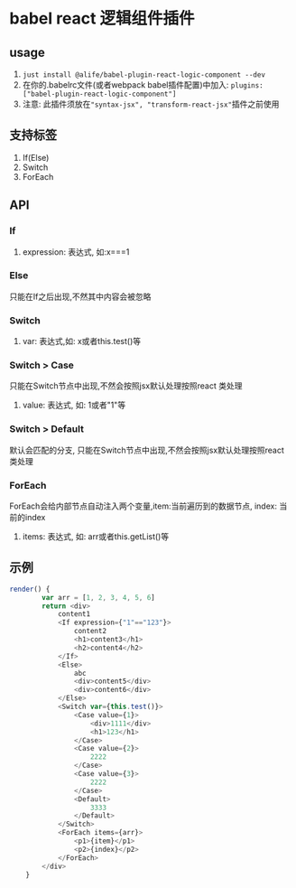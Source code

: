 # babel react 逻辑组件插件

## usage
1. `just install @alife/babel-plugin-react-logic-component --dev`
2. 在你的.babelrc文件(或者webpack babel插件配置)中加入: `plugins: ["babel-plugin-react-logic-component"]`
3. 注意: 此插件须放在`"syntax-jsx", "transform-react-jsx"`插件之前使用

## 支持标签
1. If(Else)
2. Switch
3. ForEach

## API
### If
1. expression: 表达式, 如:x===1

### Else
只能在If之后出现,不然其中内容会被忽略

### Switch
1. var: 表达式,如: x或者this.test()等

### Switch > Case
只能在Switch节点中出现,不然会按照jsx默认处理按照react 类处理
1. value: 表达式, 如: 1或者"1"等

### Switch > Default
默认会匹配的分支, 只能在Switch节点中出现,不然会按照jsx默认处理按照react 类处理

### ForEach
ForEach会给内部节点自动注入两个变量,item:当前遍历到的数据节点, index: 当前的index

1. items: 表达式, 如: arr或者this.getList()等

## 示例

``` javascript
render() {
        var arr = [1, 2, 3, 4, 5, 6]
        return <div>
            content1
            <If expression={"1"=="123"}>
                content2
                <h1>content3</h1>
                <h2>content4</h2>
            </If>
            <Else>
                abc
                <div>content5</div>
                <div>content6</div>
            </Else>
            <Switch var={this.test()}>
                <Case value={1}>
                    <div>1111</div>
                    <h1>123</h1>
                </Case>
                <Case value={2}>
                    2222
                </Case>
                <Case value={3}>
                    2222
                </Case>
                <Default>
                    3333
                </Default>
            </Switch>
            <ForEach items={arr}>
                <p1>{item}</p1>
                <p2>{index}</p2>
            </ForEach>
        </div>
    }
```
